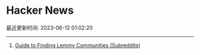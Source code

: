 # Hacker News

最近更新时间: 2023-06-12 01:02:20

--- 
1. [Guide to Finding Lemmy Communities (Subreddits)](https://tech.michaelaltfield.net/2023/06/11/lemmy-migration-find-subreddits-communities/) 
